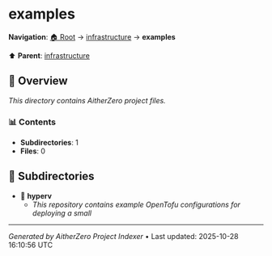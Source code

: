 # examples

**Navigation**: [🏠 Root](../../index.md) → [infrastructure](../index.md) → **examples**

⬆️ **Parent**: [infrastructure](../index.md)

## 📖 Overview

*This directory contains AitherZero project files.*

### 📊 Contents

- **Subdirectories**: 1
- **Files**: 0

## 📁 Subdirectories

- 📂 **hyperv**
  - *This repository contains example OpenTofu configurations for deploying a small*

---

*Generated by AitherZero Project Indexer* • Last updated: 2025-10-28 16:10:56 UTC


